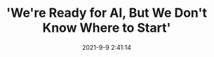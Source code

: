 ---
"title": "'We're Ready for AI, But We Don't Know Where to Start'"
"date": "2021-9-9 2:41:14"
"feed_name": "INDUSTRYWEEK"
"feed_website": "https://www.industryweek.com/"
"feed_rss": "https://www.industryweek.com/__rss/website-scheduled-content.xml?input=%7B%22sectionAlias%22%3A%22home%22%7D"
"link": "https://www.industryweek.com/technology-and-iiot/digital-tools/article/21174775/were-ready-for-ai-but-we-dont-know-where-to-start"
"file": "_posts/2021-1-1-7789e4bd89085aa169989eb5ff4ca6fb1c446c69.md"
"accident": "0"
"drilling": "0"
"dead": "0"
"injured": "0"
---